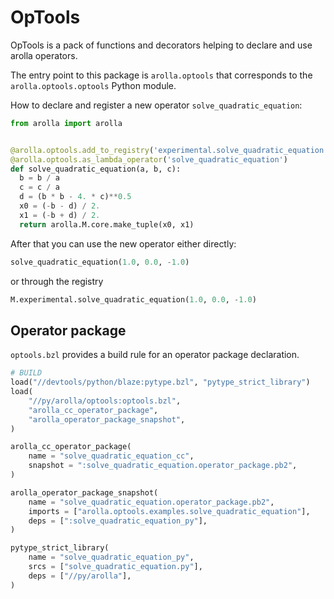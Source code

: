# OpTools

OpTools is a pack of functions and decorators helping to declare and use arolla
operators.

The entry point to this package is `arolla.optools` that corresponds to the
`arolla.optools.optools` Python module.

How to declare and register a new operator `solve_quadratic_equation`:

```python
from arolla import arolla


@arolla.optools.add_to_registry('experimental.solve_quadratic_equation')
@arolla.optools.as_lambda_operator('solve_quadratic_equation')
def solve_quadratic_equation(a, b, c):
  b = b / a
  c = c / a
  d = (b * b - 4. * c)**0.5
  x0 = (-b - d) / 2.
  x1 = (-b + d) / 2.
  return arolla.M.core.make_tuple(x0, x1)
```

After that you can use the new operator either directly:

```python
solve_quadratic_equation(1.0, 0.0, -1.0)
```

or through the registry

```python
M.experimental.solve_quadratic_equation(1.0, 0.0, -1.0)
```

## Operator package

`optools.bzl` provides a build rule for an operator package declaration.

```python
# BUILD
load("//devtools/python/blaze:pytype.bzl", "pytype_strict_library")
load(
    "//py/arolla/optools:optools.bzl",
    "arolla_cc_operator_package",
    "arolla_operator_package_snapshot",
)

arolla_cc_operator_package(
    name = "solve_quadratic_equation_cc",
    snapshot = ":solve_quadratic_equation.operator_package.pb2",
)

arolla_operator_package_snapshot(
    name = "solve_quadratic_equation.operator_package.pb2",
    imports = ["arolla.optools.examples.solve_quadratic_equation"],
    deps = [":solve_quadratic_equation_py"],
)

pytype_strict_library(
    name = "solve_quadratic_equation_py",
    srcs = ["solve_quadratic_equation.py"],
    deps = ["//py/arolla"],
)
```

